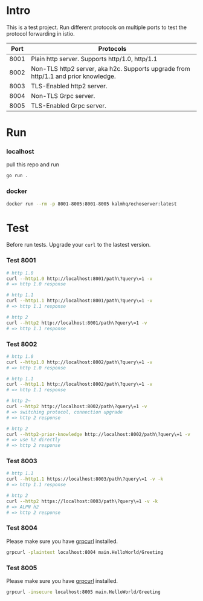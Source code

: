 # Intro

This is a test project. Run different protocols on multiple ports to test the protocol forwarding in istio.


| Port | Protocols                                                                          |
|------|------------------------------------------------------------------------------------|
| 8001 | Plain http server. Supports http/1.0, http/1.1                                     |
| 8002 | Non-TLS http2 server, aka h2c. Supports upgrade from http/1.1 and prior knowledge. |
| 8003 | TLS-Enabled http2 server.                                                          |
| 8004 | Non-TLS Grpc server.                                                               |
| 8005 | TLS-Enabled Grpc server.                                                           |

# Run

### localhost
pull this repo and run

```bash
go run .
```

### docker

```bash
docker run --rm -p 8001-8005:8001-8005 kalmhq/echoserver:latest
```

# Test 
Before run tests. Upgrade your `curl` to the lastest version.

### Test 8001

```bash
# http 1.0
curl --http1.0 http://localhost:8001/path\?query\=1 -v
# => http 1.0 response

# http 1.1
curl --http1.1 http://localhost:8001/path\?query\=1 -v
# => http 1.1 response 

# http 2
curl --http2 http://localhost:8001/path\?query\=1 -v
# => http 1.1 response
```

### Test 8002

```bash
# http 1.0
curl --http1.0 http://localhost:8002/path\?query\=1 -v
# => http 1.0 response

# http 1.1
curl --http1.1 http://localhost:8002/path\?query\=1 -v
# => http 1.1 response 

# http 2~
curl --http2 http://localhost:8002/path\?query\=1 -v
# => switching protocol, connection upgrade
# => http 2 response

# http 2
curl --http2-prior-knowledge http://localhost:8002/path\?query\=1 -v
# => use h2 directly
# => http 2 response
```

### Test 8003

```bash
# http 1.1
curl --http1.1 https://localhost:8003/path\?query\=1 -v -k
# => http 1.1 response 

# http 2
curl --http2 https://localhost:8003/path\?query\=1 -v -k
# => ALPN h2
# => http 2 response
```

### Test 8004

Please make sure you have  [grpcurl](https://github.com/fullstorydev/grpcurl) installed.

```bash
grpcurl -plaintext localhost:8004 main.HelloWorld/Greeting
```

### Test 8005

Please make sure you have [grpcurl](https://github.com/fullstorydev/grpcurl) installed.

```bash
grpcurl -insecure localhost:8005 main.HelloWorld/Greeting
```